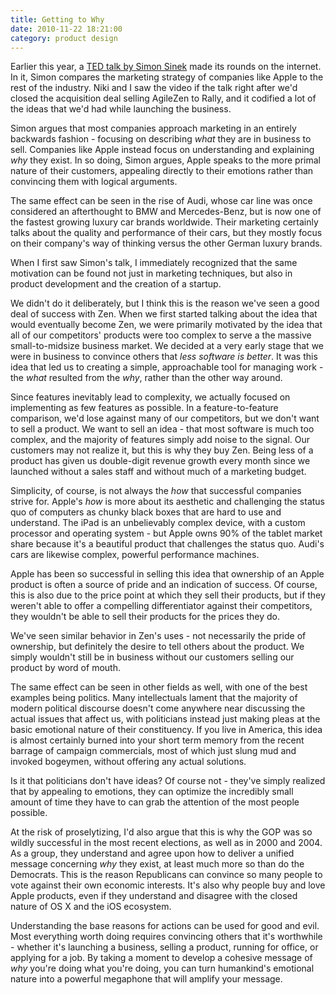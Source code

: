 ```yaml
---
title: Getting to Why
date: 2010-11-22 18:21:00
category: product design
---
```


<span class='drop-cap'>Earlier this year</span>, a [TED talk by Simon Sinek](http://www.ted.com/talks/simon_sinek_how_great_leaders_inspire_action.html) made its rounds on the internet. In it, Simon compares the marketing strategy of companies like Apple to the rest of the industry. Niki and I saw the video if the talk right after we'd closed the acquisition deal selling AgileZen to Rally, and it codified a lot of the ideas that we'd had while launching the business.

Simon argues that most companies approach marketing in an entirely backwards fashion - focusing on describing _what_ they are in business to sell. Companies like Apple instead focus on understanding and explaining _why_ they exist. In so doing, Simon argues, Apple speaks to the more primal nature of their customers, appealing directly to their emotions rather than convincing them with logical arguments.

The same effect can be seen in the rise of Audi, whose car line was once considered an afterthought to BMW and Mercedes-Benz, but is now one of the fastest growing luxury car brands worldwide. Their marketing certainly talks about the quality and performance of their cars, but they mostly focus on their company's way of thinking versus the other German luxury brands.

When I first saw Simon's talk, I immediately recognized that the same motivation can be found not just in marketing techniques, but also in product development and the creation of a startup.

We didn't do it deliberately, but I think this is the reason we've seen a good deal of success with Zen. When we first started talking about the idea that would eventually become Zen, we were primarily motivated by the idea that all of our competitors' products were too complex to serve a the massive small-to-midsize business market. We decided at a very early stage that we were in business to convince others that _less software is better_. It was this idea that led us to creating a simple, approachable tool for managing work - the _what_ resulted from the _why_, rather than the other way around.

Since features inevitably lead to complexity, we actually focused on implementing as few features as possible. In a feature-to-feature comparison, we'd lose against many of our competitors, but we don't want to sell a product. We want to sell an idea - that most software is much too complex, and the majority of features simply add noise to the signal. Our customers may not realize it, but this is why they buy Zen. Being less of a product has given us double-digit revenue growth every month since we launched without a sales staff and without much of a marketing budget.

Simplicity, of course, is not always the _how_ that successful companies strive for. Apple's _how_ is more about its aesthetic and challenging the status quo of computers as chunky black boxes that are hard to use and understand. The iPad is an unbelievably complex device, with a custom processor and operating system - but Apple owns 90% of the tablet market share because it's a beautiful product that challenges the status quo. Audi's cars are likewise complex, powerful performance machines.

Apple has been so successful in selling this idea that ownership of an Apple product is often a source of pride and an indication of success. Of course, this is also due to the price point at which they sell their products, but if they weren't able to offer a compelling differentiator against their competitors, they wouldn't be able to sell their products for the prices they do.

We've seen similar behavior in Zen's uses - not necessarily the pride of ownership, but definitely the desire to tell others about the product. We simply wouldn't still be in business without our customers selling our product by word of mouth.

The same effect can be seen in other fields as well, with one of the best examples being politics. Many intellectuals lament that the majority of modern political discourse doesn't come anywhere near discussing the actual issues that affect us, with politicians instead just making pleas at the basic emotional nature of their constituency. If you live in America, this idea is almost certainly burned into your short term memory from the recent barrage of campaign commercials, most of which just slung mud and invoked bogeymen, without offering any actual solutions.

Is it that politicians don't have ideas? Of course not - they've simply realized that by appealing to emotions, they can optimize the incredibly small amount of time they have to can grab the attention of the most people possible.

At the risk of proselytizing, I'd also argue that this is why the GOP was so wildly successful in the most recent elections, as well as in 2000 and 2004. As a group, they understand and agree upon how to deliver a unified message concerning _why_ they exist, at least much more so than do the Democrats. This is the reason Republicans can convince so many people to vote against their own economic interests. It's also why people buy and love Apple products, even if they understand and disagree with the closed nature of OS X and the iOS ecosystem.

Understanding the base reasons for actions can be used for good and evil. Most everything worth doing requires convincing others that it's worthwhile - whether it's launching a business, selling a product, running for office, or applying for a job. By taking a moment to develop a cohesive message of _why_ you're doing what you're doing, you can turn humankind's emotional nature into a powerful megaphone that will amplify your message.
